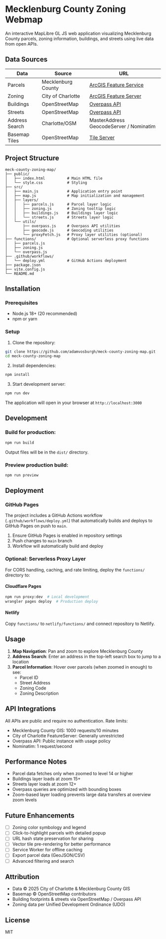 # Mecklenburg County Zoning Webmap

An interactive MapLibre GL JS web application visualizing Mecklenburg County parcels, zoning information, buildings, and streets using live data from open APIs.

## Data Sources

| Data | Source | URL |
|------|--------|-----|
| Parcels | Mecklenburg County | [ArcGIS Feature Service](https://gis.charlottenc.gov/arcgis/rest/services/CountyData/Parcels/MapServer/0) |
| Zoning | City of Charlotte | [ArcGIS Feature Server](https://data.charlottenc.gov/datasets/charlotte::parcel-zoning-lookup/FeatureServer/0) |
| Buildings | OpenStreetMap | [Overpass API](https://overpass-api.de/api/interpreter) |
| Streets | OpenStreetMap | [Overpass API](https://overpass-api.de/api/interpreter) |
| Address Search | Charlotte/OSM | MasterAddress GeocodeServer / Nominatim |
| Basemap Tiles | OpenStreetMap | [Tile Server](https://tile.openstreetmap.org) |

## Project Structure

```
meck-county-zoning-map/
├── public/
│   ├── index.html          # Main HTML file
│   └── style.css           # Styling
├── src/
│   ├── main.js             # Application entry point
│   ├── map.js              # Map initialization and management
│   ├── layers/
│   │   ├── parcels.js      # Parcel layer logic
│   │   ├── zoning.js       # Zoning tooltip logic
│   │   ├── buildings.js    # Buildings layer logic
│   │   └── streets.js      # Streets layer logic
│   └── utils/
│       ├── overpass.js     # Overpass API utilities
│       ├── geocode.js      # Geocoding utilities
│       └── proxyFetch.js   # Proxy layer utilities (optional)
├── functions/              # Optional serverless proxy functions
│   ├── parcels.js
│   ├── zoning.js
│   └── overpass.js
├── .github/workflows/
│   └── deploy.yml          # GitHub Actions deployment
├── package.json
├── vite.config.js
└── README.md
```

## Installation

### Prerequisites

- Node.js 18+ (20 recommended)
- npm or yarn

### Setup

1. Clone the repository:
```bash
git clone https://github.com/adamvosburgh/meck-county-zoning-map.git
cd meck-county-zoning-map
```

2. Install dependencies:
```bash
npm install
```

3. Start development server:
```bash
npm run dev
```

The application will open in your browser at `http://localhost:3000`

## Development

### Build for production:
```bash
npm run build
```

Output files will be in the `dist/` directory.

### Preview production build:
```bash
npm run preview
```

## Deployment

### GitHub Pages

The project includes a GitHub Actions workflow (`.github/workflows/deploy.yml`) that automatically builds and deploys to GitHub Pages on push to `main`.

1. Ensure GitHub Pages is enabled in repository settings
2. Push changes to `main` branch
3. Workflow will automatically build and deploy

### Optional: Serverless Proxy Layer

For CORS handling, caching, and rate limiting, deploy the `functions/` directory to:

#### Cloudflare Pages
```bash
npm run proxy:dev  # Local development
wrangler pages deploy  # Production deploy
```

#### Netlify
Copy `functions/` to `netlify/functions/` and connect repository to Netlify.

## Usage

1. **Map Navigation**: Pan and zoom to explore Mecklenburg County
2. **Address Search**: Enter an address in the top-left search box to jump to a location
3. **Parcel Information**: Hover over parcels (when zoomed in enough) to see:
   - Parcel ID
   - Street Address
   - Zoning Code
   - Zoning Description

## API Integrations

All APIs are public and require no authentication. Rate limits:
- Mecklenburg County GIS: 1000 requests/10 minutes
- City of Charlotte FeatureServer: Generally unrestricted
- Overpass API: Public instance with usage policy
- Nominatim: 1 request/second

## Performance Notes

- Parcel data fetches only when zoomed to level 14 or higher
- Buildings layer loads at zoom 15+
- Streets layer loads at zoom 12+
- Overpass queries are optimized with bounding boxes
- Zoom-based layer loading prevents large data transfers at overview zoom levels

## Future Enhancements

- [ ] Zoning color symbology and legend
- [ ] Click-to-highlight parcels with detailed popup
- [ ] URL hash state preservation for sharing
- [ ] Vector tile pre-rendering for better performance
- [ ] Service Worker for offline caching
- [ ] Export parcel data (GeoJSON/CSV)
- [ ] Advanced filtering and search

## Attribution

- Data © 2025 City of Charlotte & Mecklenburg County GIS
- Basemap © OpenStreetMap contributors
- Building footprints & streets via OpenStreetMap / Overpass API
- Zoning data per Unified Development Ordinance (UDO)

## License

MIT
